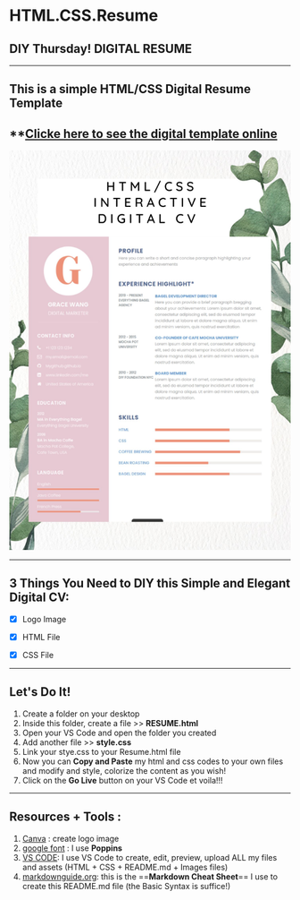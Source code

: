# HTML.CSS.Resume

## DIY Thursday! **DIGITAL RESUME**
---
## This is a simple HTML/CSS Digital Resume Template
**[Clicke here to see the digital template online](http://127.0.0.1:5500/Resume.html)
---

![alt text](HTML.CSS%20CV%20Template.jpg)

---
## 3 Things You Need to DIY this Simple and Elegant Digital CV:

- [X] Logo Image
- [X] HTML File
- [X] CSS File


---
## Let's Do It!
1. Create a folder on your desktop
1. Inside this folder, create a file >> **RESUME.html**
1. Open your VS Code and open the folder you created
1. Add another file >> **style.css**
1. Link your stye.css to your Resume.html file
1. Now you can **Copy and Paste** my html and css codes to your own files and modify and style, colorize the content as you wish!
1. Click on the **Go Live** button on your VS Code et voila!!!


---

## Resources + Tools :
1. 	[Canva](https://www.canva.com) : create logo image 
1. [google font](https://fonts.google.com/) : I use **Poppins**
1. [VS CODE](https://code.visualstudio.com/): I use VS Code to create, edit, preview, upload ALL my files and assets (HTML + CSS + README.md + Images files)
1. [markdownguide.org](https://www.markdownguide.org/cheat-sheet/): this is the ==**Markdown Cheat Sheet**== I use to create this README.md file (the Basic Syntax is suffice!)






